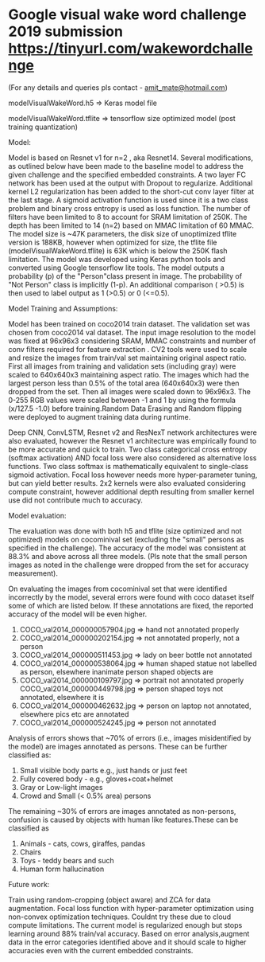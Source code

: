 # Google visual wake word challenge 2019 submission https://tinyurl.com/wakewordchallenge

(For any details and queries pls contact - amit_mate@hotmail.com)

modelVisualWakeWord.h5 => Keras model file

modelVisualWakeWord.tflite => tensorflow size optimized model (post training quantization)

Model:

Model is based on Resnet v1 for n=2 , aka Resnet14. Several modifications, as outlined below have been made to the baseline model to address the given challenge and the specified embedded constraints. A two layer FC network has been used at the output with Dropout to regularize. Additional kernel L2 regularization has been added to the short-cut conv layer filter at the last stage. A sigmoid activation function is used since it is a two class problem and binary cross entropy is used as loss function. The number of filters have been limited to 8 to account for SRAM limitation of 250K. The depth has been limited to 14 (n=2) based on MMAC limitation of 60 MMAC. The model size is ~47K parameters, the disk size of unoptimized tflite  version is 188KB, however when optimized for size, the tflite file (modelVisualWakeWord.tflite) is 63K which is below the 250K flash limitation. The model was developed using Keras python tools and converted using Google tensorflow lite tools. The model outputs a probability (p) of the "Person"class present in image. The probability of "Not Person" class is implicitly (1-p). An additional comparison ( >0.5) is then used to label output as 1 (>0.5) or 0 (<=0.5).

Model Training and Assumptions:

Model has been trained on coco2014 train dataset. The validation set was chosen from coco2014 val dataset. The input image resolution to the model was fixed at 96x96x3 considering SRAM, MMAC constraints and number of conv filters required for feature extraction . CV2 tools were used to scale and resize the images from train/val set maintaining original aspect ratio. First all images from training and validation sets (including gray) were scaled to 640x640x3 maintaining aspect ratio. The images which had the largest person less than 0.5% of the total area (640x640x3) were then dropped from the set. Then all images were scaled down to 96x96x3. The 0-255 RGB values were scaled between -1 and 1 by using the formula (x/127.5 -1.0) before training.Random Data Erasing and Random flipping were deployed to augment training data during runtime.

Deep CNN, ConvLSTM, Resnet v2 and ResNexT network architectures were also evaluated, however the Resnet v1 architecture was empirically found to be more accurate and quick to train. Two class categorical cross entropy (softmax activation) AND focal loss were also considered as alternative loss functions. Two class softmax is mathematically equivalent to single-class sigmoid activation. Focal loss however needs more hyper-parameter tuning, but can yield better results. 2x2 kernels were also evaluated considering compute constraint, however additional depth resulting from smaller kernel use did not contribute much to accuracy.

Model evaluation:

The evaluation was done with both h5 and tflite (size optimized and not optimized) models on cocominival set (excluding the "small" persons as specified in the challenge). The accuracy of the model was consistent at 88.3% and above across all three models. (Pls note that the small person images as noted in the challenge were dropped from the set for accuracy measurement).

On evaluating the images from cocominival set that were identified incorrectly by the model, several errors were found with coco dataset itself some of which are listed below. If these annotations are fixed, the reported accuracy of the model will be even higher.

1. COCO_val2014_000000057904.jpg => hand not annotated properly 
2. COCO_val2014_000000202154.jpg => not annotated properly, not a person 
3. COCO_val2014_000000511453.jpg => lady on beer bottle not annotated 
4. COCO_val2014_000000538064.jpg => human shaped statue not labelled as person, elsewhere inanimate person shaped objects are
5. COCO_val2014_000000109797.jpg => portrait not annotated properly COCO_val2014_000000449798.jpg => person shaped toys not annotated, elsewhere it is 
6. COCO_val2014_000000462632.jpg => person on laptop not annotated, elsewhere pics etc are annotated 
7. COCO_val2014_000000524245.jpg => person not annotated

Analysis of errors shows that ~70% of errors (i.e., images misidentified by the model) are images annotated as persons. These can be further classified as:

1. Small visible body parts e.g., just hands or just feet
2. Fully covered body - e.g., gloves+coat+helmet
3. Gray or Low-light images 
4. Crowd and Small (< 0.5% area) persons

The remaining ~30% of errors are images annotated as non-persons, confusion is caused by objects with human like features.These can be classified as

1. Animals - cats, cows, giraffes, pandas
2. Chairs
3. Toys - teddy bears and such
4. Human form hallucination

Future work:

Train using random-cropping (object aware) and ZCA for data augmentation. Focal loss function with hyper-parameter optimization using non-convex optimization techniques. Couldnt try these due to cloud compute limitations. The current model is regularized enough but stops learning around 88% train/val accuracy. Based on error analysis,augment data in the error categories identified above and it should scale to higher accuracies even with the current embedded constraints.
